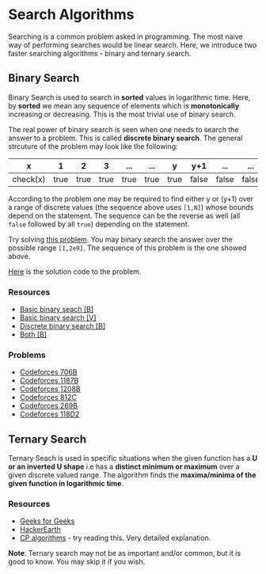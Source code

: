 # Search Algorithms
Searching is a common problem asked in programming. The most naive way of performing searches would be linear search. Here, we introduce two faster searching algorithms - binary and ternary search.

## Binary Search
Binary Search is used to  search in **sorted** values in logarithmic time. Here, by **sorted** we mean any sequence of elements which is **monotonically** increasing or decreasing. This is the most trivial use of binary search.

The real power of binary search is seen when one needs to search the answer to a problem. This is called **discrete binary search**. The general strcuture of the problem may look like the following:


| x        | 1     | 2     | 3     |...    |...    | y     | y+1   | ...   | ...   | N  |
| -------- | ----- | ----- | ----- | ----- | ----- | ----- | ----- | ----- | ----- | ----- |
| check(x) | true  | true  | true  | true  | true  | true  | false | false | false | false |

According to the problem one may be required to find either y or (y+1) over a range of discrete values (the sequence above uses `[1,N]`) whose bounds depend on the statement. The sequence can be the reverse as well (all `false` followed by all `true`) depending on the statement.

Try solving [this problem](https://codeforces.com/contest/1201/problem/C). You may binary search the answer over the possible range `[1,2e9]`. The sequence of this problem is the one showed above.

[Here](https://codeforces.com/contest/1201/submission/88821555) is the solution code to the problem.

### Resources
* [Basic binary seach [B]](https://www.hackerearth.com/practice/algorithms/searching/binary-search/tutorial/)
* [Basic binary search [V]](https://www.youtube.com/watch?v=j5uXyPJ0Pew)
* [Discrete binary search [B]](https://oldaddr.wordpress.com/2014/06/28/binary-search-the-answer/)
* [Both [B]](https://www.topcoder.com/thrive/articles/Binary%20Search)

### Problems
* [Codeforces 706B](https://codeforces.com/problemset/problem/706/B)
* [Codeforces 1187B](https://codeforces.com/contest/1187/problem/B)
* [Codeforces 1208B](https://codeforces.com/contest/1208/problem/B)
* [Codeforces 812C](https://codeforces.com/contest/812/problem/C)
* [Codeforces 269B](https://codeforces.com/contest/269/problem/B)
* [Codeforces 118D2](https://codeforces.com/contest/1118/problem/D2)

## Ternary Search
Ternary Seach is used in specific situations when the given function has a **U or an inverted U shape** i.e has a **distinct minimum or maximum** over a given discrete valued range.
The algorithm finds the **maxima/minima of the given function in logarithmic time**.

### Resources
* [Geeks for Geeks](https://www.geeksforgeeks.org/ternary-search/)
* [HackerEarth](https://www.hackerearth.com/practice/algorithms/searching/ternary-search/tutorial/)
* [CP algorithms](https://cp-algorithms.com/num_methods/ternary_search.html) - try reading this. Very detailed explanation.

**Note**: Ternary search may not be as important and/or common, but it is good to know. You may skip it if you wish.
